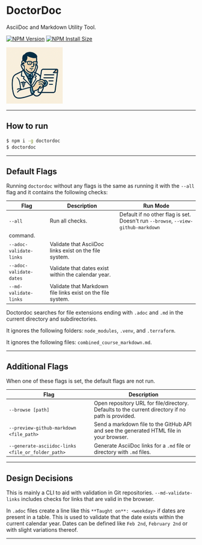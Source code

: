 # DoctorDoc

AsciiDoc and Markdown Utility Tool.

[![NPM Version][npm-version-image]][npm-url]
[![NPM Install Size][npm-install-size-image]][npm-install-size-url]

<img src="https://raw.githubusercontent.com/anderslatif/DoctorDoc/main/doctordoc_logo.png" alt="doctordoc logo" width="150" >

---

## How to run

```bash
$ npm i -g doctordoc
$ doctordoc
```

---

## Default Flags

Running `doctordoc` without any flags is the same as running it with the `--all` flag and it contains the following checks:


| Flag                                     | Description                                                                             | Run Mode                                                                           |
|------------------------------------------|-----------------------------------------------------------------------------------------|------------------------------------------------------------------------------------|
| `--all`                                  | Run all checks.                                                                         | Default if no other flag is set. Doesn't run `--browse`, `--view-github-markdown`  |
command.                                                            |
| `--adoc-validate-links`                  | Validate that AsciiDoc links exist on the file system.                                  |                                                                                    |
| `--adoc-validate-dates`                  | Validate that dates exist within the calendar year.                                     |                                                                                    |
| `--md-validate-links`                    | Validate that Markdown file links exist on the file system.                             |                                                                                    |


Doctordoc searches for file extensions ending with `.adoc` and `.md` in the current directory and subdirectories.

It ignores the following folders: `node_modules`, `.venv`, and `.terraform`.

It ignores the following files: `combined_course_markdown.md`.

---

## Additional Flags

When one of these flags is set, the default flags are not run.

| Flag                                             | Description                                                                                       |
|--------------------------------------------------|---------------------------------------------------------------------------------------------------|
| `--browse [path]`                                | Open repository URL for file/directory. Defaults to the current directory if no path is provided. |
| `--preview-github-markdown <file_path>`          | Send a markdown file to the GitHub API and see the generated HTML file in your browser.           |
| `--generate-asciidoc-links <file_or_folder_path>`| Generate AsciiDoc links for a `.md` file or directory with `.md` files.                           |


---

## Design Decisions

This is mainly a CLI to aid with validation in Git repositories. `--md-validate-links` includes checks for links that are valid in the browser. 

In `.adoc` files create a line like this `**Taught on**: <weekday>` if dates are present in a table. This is used to validate that the date exists within the current calendar year. Dates can be defined like `Feb 2nd`, `February 2nd` or with slight variations thereof.

---

[npm-version-image]: https://img.shields.io/npm/v/doctordoc.svg
[npm-url]: https://www.npmjs.com/package/doctordoc
[npm-install-size-image]: https://packagephobia.com/badge?p=doctordoc
[npm-install-size-url]: https://packagephobia.com/result?p=doctordoc
